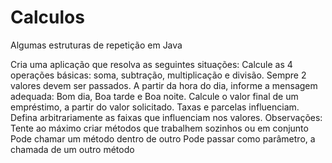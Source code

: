 # Calculos
Algumas estruturas de repetição em Java

Cria uma aplicação que resolva as seguintes situações:
Calcule as 4 operações básicas: soma, subtração, multiplicação e divisão. Sempre 2 valores devem ser passados.
A partir da hora do dia, informe a mensagem adequada: Bom dia, Boa tarde e Boa noite.
Calcule o valor final de um empréstimo, a partir
     do valor solicitado. Taxas e parcelas influenciam.
     Defina arbitrariamente as faixas que influenciam
     nos valores.
Observações:
Tente ao máximo criar métodos que trabalhem sozinhos ou em conjunto
Pode chamar um método dentro de outro
Pode passar como parâmetro, a chamada de um outro método

